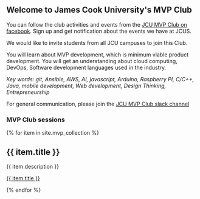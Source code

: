## Welcome to James Cook University's MVP Club

You can follow the club activities and events from the [JCU MVP Club on facebook](https://www.facebook.com/groups/jcumvpclub/).
Sign up and get notification about the events we have at JCUS.

We would like to invite students from all JCU campuses to join this Club.

You will learn about MVP development, which is minimum viable product development.
You will get an understanding about cloud computing, DevOps, Software development languages used in the industry.

_Key words: git, Ansible, AWS, AI, javascript, Arduino, Raspberry PI, C/C++, Java, mobile development, Web development, Design Thinking, Entrepreneurship_

For general communication, please join the [JCU MVP Club slack channel](https://join.slack.com/t/jcumvpclub/shared_invite/enQtNDIzMDQ0MDQ5NzYxLTQ2YTk3ZDA2MzMyMzQwZTAwOWNlOWQ1MjhiYmZiNWI5YmFlYTAyMzQ4MTM5NzM3N2VlYmJlYmYzNTNlNTQ3Yzc)

### MVP Club sessions
{% for item in site.mvp_collection %}
  <h2>{{ item.title }}</h2>
  <p>{{ item.description }}</p>
  <p><a href="{{ item.url }}">{{ item.title }}</a></p>
{% endfor %}
